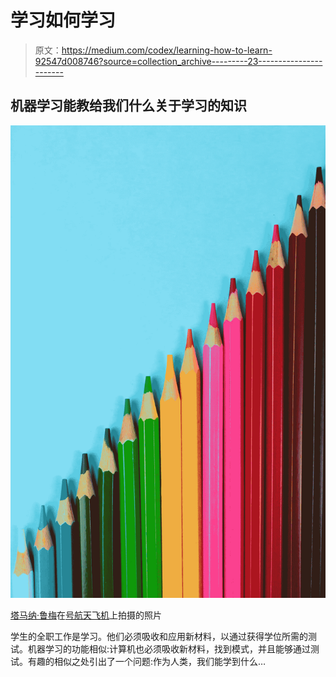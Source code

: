 # 学习如何学习

> 原文：<https://medium.com/codex/learning-how-to-learn-92547d008746?source=collection_archive---------23----------------------->

## 机器学习能教给我们什么关于学习的知识

![](img/76666d961f2c761020af8f8f7338bb21.png)

[塔马纳·鲁梅](https://unsplash.com/@tamanna_rumee?utm_source=medium&utm_medium=referral)在[号航天飞机](https://unsplash.com?utm_source=medium&utm_medium=referral)上拍摄的照片

学生的全职工作是学习。他们必须吸收和应用新材料，以通过获得学位所需的测试。机器学习的功能相似:计算机也必须吸收新材料，找到模式，并且能够通过测试。有趣的相似之处引出了一个问题:作为人类，我们能学到什么…